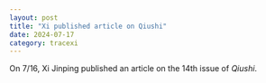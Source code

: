 ```yaml
---
layout: post
title: "Xi published article on Qiushi"
date: 2024-07-17
category: tracexi
---
```


On 7/16, Xi Jinping published an article on the 14th issue of *Qiushi*.
